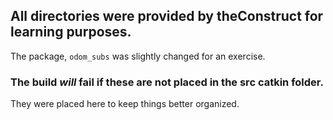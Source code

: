 ## All directories were provided by theConstruct for learning purposes. 
The package, `odom_subs` was slightly changed for an exercise. 
### The build *will* fail if these are not placed in the src catkin folder.
They were placed here to keep things better organized. 
